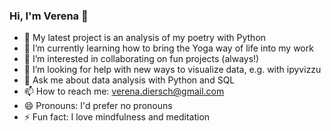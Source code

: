 ### Hi, I'm Verena 👋

- 🔭 My latest project is an analysis of my poetry with Python
- 🌱 I’m currently learning how to bring the Yoga way of life into my work
- 👯 I’m interested in collaborating on fun projects (always!)
- 🤔 I’m looking for help with new ways to visualize data, e.g. with ipyvizzu 
- 💬 Ask me about data analysis with Python and SQL
- 📫 How to reach me: verena.diersch@gmail.com
- 😄 Pronouns: I'd prefer no pronouns
- ⚡ Fun fact: I love mindfulness and meditation

